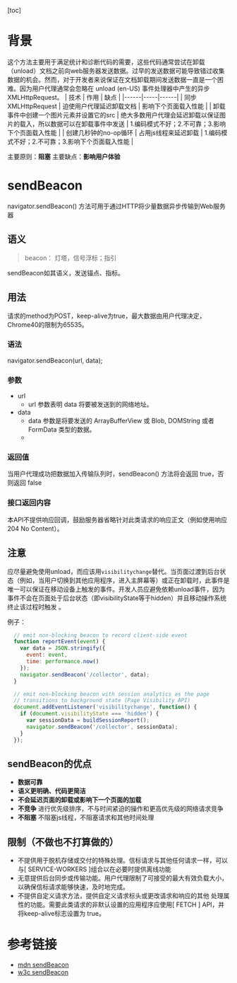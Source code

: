 [toc]

# 背景
这个方法主要用于满足统计和诊断代码的需要，这些代码通常尝试在卸载（unload）文档之前向web服务器发送数据。过早的发送数据可能导致错过收集数据的机会。然而，对于开发者来说保证在文档卸载期间发送数据一直是一个困难。因为用户代理通常会忽略在 unload (en-US) 事件处理器中产生的异步 XMLHttpRequest。
| 技术 | 作用 | 缺点 |
|------|-----|------|
| 同步XMLHttpRequest | 迫使用户代理延迟卸载文档 | 影响下个页面载入性能 |
| 卸载事件中创建一个图片元素并设置它的src | 绝大多数用户代理会延迟卸载以保证图片的载入，所以数据可以在卸载事件中发送 | 1.编码模式不好；2.不可靠；3.影响下个页面载入性能 |
| 创建几秒钟的no-op循环 | 占用js线程来延迟卸载 | 1.编码模式不好；2.不可靠；3.影响下个页面载入性能 |

主要原则：**阻塞**
主要缺点：**影响用户体验**

# sendBeacon

navigator.sendBeacon() 方法可用于通过HTTP将少量数据异步传输到Web服务器

## 语义

> beacon：  灯塔，信号浮标；指引

sendBeacon如其语义，发送锚点、指标。

## 用法
请求的method为POST，keep-alive为true，最大数据由用户代理决定，Chrome40的限制为65535。
### 语法

navigator.sendBeacon(url, data);

### 参数

- url
  - url 参数表明 data 将要被发送到的网络地址。
- data
  - data 参数是将要发送的 ArrayBufferView 或 Blob, DOMString 或者 FormData 类型的数据。
  - 
### 返回值

当用户代理成功把数据加入传输队列时，sendBeacon() 方法将会返回 true，否则返回 false
### 接口返回内容
本API不提供响应回调，鼓励服务器省略针对此类请求的响应正文（例如使用响应204 No Content）。

## 注意
应尽量避免使用unload，而应该用`visibilitychange`替代。当页面过渡到后台状态（例如，当用户切换到其他应用程序，进入主屏幕等）或正在卸载时，此事件是唯一可以保证在移动设备上触发的事件。开发人员应避免依赖unload事件，因为事件不会在页面处于后台状态（即visibilityState等于hidden）并且移动操作系统终止该过程时触发 。

例子：
```js
  // emit non-blocking beacon to record client-side event
  function reportEvent(event) {
    var data = JSON.stringify({
      event: event,
      time: performance.now()
    });
    navigator.sendBeacon('/collector', data);
  }

  // emit non-blocking beacon with session analytics as the page
  // transitions to background state (Page Visibility API)
  document.addEventListener('visibilitychange', function() {
    if (document.visibilityState === 'hidden') {
      var sessionData = buildSessionReport();
      navigator.sendBeacon('/collector', sessionData);
    }
  });
```
## sendBeacon的优点
- **数据可靠**
- **语义更明确、代码更简洁**
- **不会延迟页面的卸载或影响下一个页面的加载**
- **不竞争** 进行优先级排序，不与时间紧迫的操作和更高优先级的网络请求竞争
- **不阻塞** 不阻塞js线程，不阻塞请求和其他时间处理

## 限制（不做也不打算做的）
- 不提供用于脱机存储或交付的特殊处理。信标请求与其他任何请求一样，可以与[ SERVICE-WORKERS ]组合以在必要时提供离线功能
- 无意提供后台同步或传输功能。用户代理限制了可接受的最大有效负载大小，以确保信标请求能够快速，及时地完成。
- 不提供自定义请求方法，提供自定义请求标头或更改请求和响应的其他 处理属性的功能。需要此类请求的非默认设置的应用程序应使用[ FETCH ] API，并将keep-alive标志设置为 true。

# 参考链接

- [mdn sendBeacon](https://developer.mozilla.org/zh-CN/docs/Web/API/Navigator/sendBeacon)
- [w3c sendBeacon](https://w3c.github.io/beacon/#sendbeacon-method)